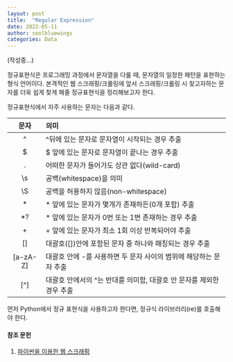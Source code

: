 ```yaml
---
layout: post
title:  "Regular Expression"
date: 2022-05-11
author: seolbluewings
categories: Data
---
```


(작성중...)

정규표현식은 프로그래밍 과정에서 문자열을 다룰 때, 문자열의 일정한 패턴을 표현하는 형식 언어이다. 본격적인 웹 스크래핑/크롤링에 앞서 스크래핑/크롤링 시 찾고자하는 문자를 더욱 쉽게 찾게 해줄 정규표현식을 정리해보고자 한다.

정규표현식에서 자주 사용하는 문자는 다음과 같다.

|문자|의미|
|:---:|:---|
|^| ^뒤에 있는 문자로 문자열이 시작되는 경우 추출|
|\$| \$ 앞에 있는 문자로 문자열이 끝나는 경우 추출|
|.| 어떠한 문자가 들어가도 상관 없다(wild-card)|
|\s| 공백(whitespace)을 의미|
|\S| 공백을 허용하지 않음(non-whitespace)|
|*| * 앞에 있는 문자가 몇개가 존재하든(0개 포함) 추출|
|*?| * 앞에 있는 문자가 0번 또는 1번 존재하는 경우 추출
|+| + 앞에 있는 문자가 최소 1회 이상 반복되어야 추출|
|[]| 대괄호([])안에 포함된 문자 중 하나와 매칭되는 경우 추출|
|[a-zA-Z]| 대괄호 안에 -를 사용하면 두 문자 사이의 범위에 해당하는 문자 추출|
|[^]| 대괄호 안에서의 ^는 반대를 의미함, 대괄호 안 문자를 제외한 경우 추출|

먼저 Python에서 정규 표현식을 사용하고자 한다면, 정규식 라이브러리(re)를 호출해야 한다.



#### 참조 문헌
1. [파이썬을 이용한 웹 스크래핑](https://www.boostcourse.org/cs201/joinLectures/179628) <br>

